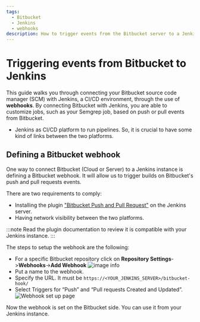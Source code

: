 ```yaml
---
tags:
  - Bitbucket
  - Jenkins
  - webhooks
description: How to trigger events from the Bitbucket server to a Jenkins instance
---
```

# Triggering events from Bitbucket to Jenkins


This guide walks you through connecting your Bitbucket source code manager (SCM) with Jenkins, a CI/CD environment, through the use of **webhooks**. By connecting Bitbucket with Jenkins, you are able to customize jobs, such as your Semgrep job, based on push or pull events from Bitbucket.
* Jenkins as CI/CD platform to run pipelines.
So, it is crucial to have some kind of links between the two platforms.

## Defining a Bitbucket webhook 
One way to connect Bitbucket (Cloud or Server) to a Jenkins instance is defining a Bitbucket webhook.
It will allow us to trigger builds on Bitbucket's push and pull requests events.

There are two requirements to comply:
* Installing the plugin ["Bitbucket Push and Pull Request"](https://plugins.jenkins.io/bitbucket-push-and-pull-request/) on the Jenkins server.
* Having network visibility between the two platforms.

:::note
Read the plugin documentation to review it is compatible with your Jenkins instance.
:::

The steps to setup the webhook are the following:

* For a specific Bitbucket repository click on **Repository Settings**->**Webhooks**->**Add Webhook**
![image info](/img/kb/ci-bitbucket-defining-webhook.png)
* Put a name to the webhook.
* Specify the URL. It must be `https://<YOUR_JENKINS_SERVER>/bitbucket-hook/`
* Select Triggers for “Push” and “Pull requests Created and Updated”.
![Webhook set up page](/img/kb/ci-bitbucket-select-triggers.png)

Now the webhook is set on the Bitbucket side. You can use it from your Jenkins instance.
